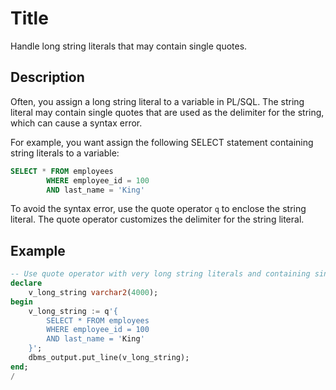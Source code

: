 # Title 

Handle long string literals that may contain single quotes.

## Description

Often, you assign a long string literal to a variable in PL/SQL. The string literal may contain single quotes that are used as the delimiter for the string, which can cause a syntax error.

For example, you want assign the following SELECT statement containing string literals to a variable:
```sql
SELECT * FROM employees
        WHERE employee_id = 100
        AND last_name = 'King'
```

To avoid the syntax error, use the quote operator `q` to enclose the string literal. The quote operator customizes the delimiter for the string literal. 

## Example 

```sql
-- Use quote operator with very long string literals and containing single quotes
declare
    v_long_string varchar2(4000);
begin
    v_long_string := q'{
        SELECT * FROM employees
        WHERE employee_id = 100
        AND last_name = 'King'
    }';
    dbms_output.put_line(v_long_string);
end;
/
```